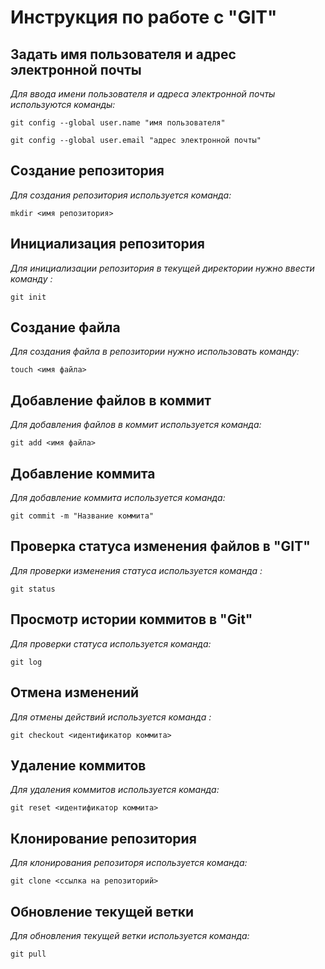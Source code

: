# Инструкция по работе с "GIT"

## **Задать имя пользователя и адрес электронной почты**

*Для ввода имени пользователя и адреса электронной почты используются команды:*

```
git config --global user.name "имя пользователя"

git config --global user.email "адрес электронной почты"
```

## **Создание репозитория**
*Для создания репозитория используется команда:*

```
mkdir <имя репозитория>
```

## **Инициализация репозитория**

*Для инициализации репозитория в текущей директории нужно ввести команду :*
```
git init
```
## **Создание файла**

*Для создания файла в репозитории нужно использовать команду:*
```
touch <имя файла>
```
## **Добавление файлов в коммит**

*Для добавления файлов в коммит используется команда:*

```
git add <имя файла>
```

## **Добавление коммита**

*Для добавление коммита используется команда:*

```
git commit -m "Название коммита"
```

## **Проверка статуса изменения файлов в "GIT"**

*Для проверки изменения статуса используется команда :*

```
git status
```

## **Просмотр истории коммитов в "Git"**
*Для проверки статуса используется команда:*

```
git log
```

## **Отмена изменений**

*Для отмены действий используется команда :*

```
git checkout <идентификатор коммита>
```

## **Удаление коммитов**

*Для удаления коммитов используется команда:*

```
git reset <идентификатор коммита>

```
## **Клонирование репозитория**

*Для клонирования репозиторя используется команда:*

```
git clone <ссылка на репозиторий>
```
## **Обновление текущей ветки**

*Для обновления  текущей ветки используется команда:*

```
git pull
```